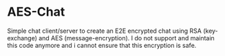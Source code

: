 # AES-Chat

Simple chat client/server to create an E2E encrypted chat using RSA (key-exchange) and AES (message-encryption).
I do not support and maintain this code anymore and i cannot ensure that this encryption is safe.
